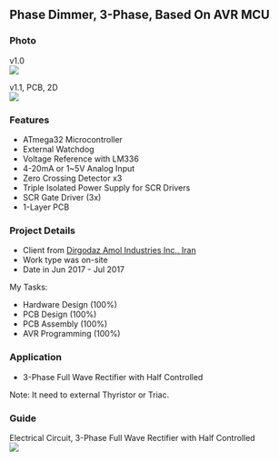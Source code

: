 ## Phase Dimmer, 3-Phase, Based On AVR MCU

### Photo
v1.0  
![](https://s32.picofile.com/file/8477872042/v1_0.jpg)

v1.1, PCB, 2D  
![](https://s32.picofile.com/file/8477873342/v1_1_PCB_2D.png)

### Features
- ATmega32 Microcontroller
- External Watchdog
- Voltage Reference with LM336
- 4-20mA or 1~5V Analog Input 
- Zero Crossing Detector x3
- Triple Isolated Power Supply for SCR Drivers
- SCR Gate Driver (3x)
- 1-Layer PCB

### Project Details
- Client from [Dirgodaz Amol Industries Inc., Iran](https://dirgodazamol.com/en/)  
- Work type was on-site  
- Date in Jun 2017 - Jul 2017  

My Tasks:  
- Hardware Design (100%)
- PCB Design (100%)
- PCB Assembly (100%)
- AVR Programming (100%)

### Application
- 3-Phase Full Wave Rectifier with Half Controlled

Note: It need to external Thyristor or Triac.

### Guide
Electrical Circuit, 3-Phase Full Wave Rectifier with Half Controlled  
![](https://s32.picofile.com/file/8477872018/C1.png)

